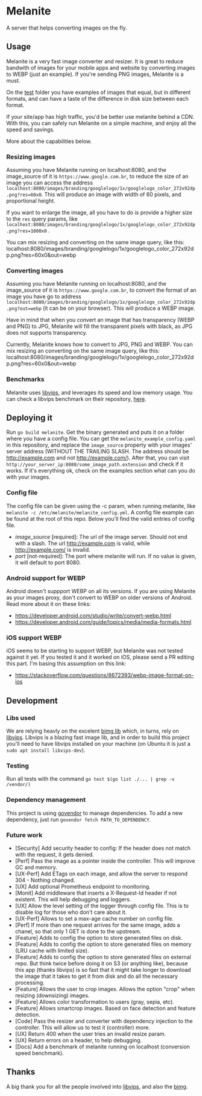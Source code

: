 # Melanite
A server that helps converting images on the fly.

## Usage

Melanite is a very fast image converter and resizer. It is great to reduce bandwith of images for your mobile apps and website by converting images to WEBP (just an example). If you're sending PNG images, Melanite is a must.

On the [test](https://github.com/jademcosta/melanite/tree/master/test/images) folder you have examples of images that equal, but in different formats, and can have a taste of the difference in disk size between each format.

If your site/app has high traffic, you'd be better use melanite behind a CDN. With this, you can safely run Melanite on a simple machine, and enjoy all the speed and savings.

More about the capabilities below.

### Resizing images

Assuming you have Melanite running on localhost:8080, and the image_source of it is `https://www.google.com.br`, to reduce the size of an image you can access the address `localhost:8080/images/branding/googlelogo/1x/googlelogo_color_272x92dp.png?res=60x0`. This will produce an image with width of 60 pixels, and proportional height.

If you want to enlarge the image, all you have to do is provide a higher size to the `res` query params, like `localhost:8080/images/branding/googlelogo/1x/googlelogo_color_272x92dp.png?res=1000x0` .

You can mix resizing and converting on the same image query, like this:
localhost:8080/images/branding/googlelogo/1x/googlelogo_color_272x92dp.png?res=60x0&out=webp

### Converting images

Assuming you have Melanite running on localhost:8080, and the image_source of it is `https://www.google.com.br`, to convert the format of an image you have go to address `localhost:8080/images/branding/googlelogo/1x/googlelogo_color_272x92dp.png?out=webp` (it can be on your browser). This will produce a WEBP image.

Have in mind that when you convert an image that has transparency (WEBP and PNG) to JPG, Melanite will fill the transparent pixels with black, as JPG does not supports transparency.

Currently, Melanite knows how to convert to JPG, PNG and WEBP. You can mix resizing an converting on the same image query, like this:
localhost:8080/images/branding/googlelogo/1x/googlelogo_color_272x92dp.png?res=60x0&out=webp

### Benchmarks
Melanite uses [libvips](https://github.com/jcupitt/libvips), and leverages its speed and low memory usage. You can check a libvips benchmark on their repository, [here](https://github.com/jcupitt/libvips/wiki/Speed-and-memory-use).

## Deploying it

Run `go build melanite`. Get the binary generated and puts it on a folder where you have a config file. You can get the `melanite_example_config.yaml` in this repository, and replace the `image_source` property with your images' server address (WITHOUT THE TRAILING SLASH. The address should be http://example.com and not http://example.com/). After that, you can visit `http://your_server_ip:8080/some_image_path.extension` and check if it works. If it's everything ok, check on the examples section what can you do with your images.

### Config file
The config file can be given using the -c param, when running melanite, like `melanite -c /etc/melanite/melanite_config.yml`. A config file example can be found at the root of this repo. Below you'll find the valid entries of config file.

* *image_source* [required]: The url of the image server. Should not end with a slash. The url http://example.com is valid, while http://example.com/ is invalid.
* *port* [not-required]: The port where melanite will run. If no value is given, it will default to port 8080.

### Android support for WEBP
Android doesn't suppport WEBP on all its versions. If you are using Melanite as your images proxy, don't convert to WEBP on older versions of Android. Read more about it on these links:
* https://developer.android.com/studio/write/convert-webp.html
* https://developer.android.com/guide/topics/media/media-formats.html

### iOS support WEBP
iOS seems to be starting to support WEBP, but Melanite was not tested against it yet. If you tested it and it worked on iOS, please send a PR editing this part. I'm basing this assumption on this link:
* https://stackoverflow.com/questions/8672393/webp-image-format-on-ios


## Development


### Libs used

We are relying heavly on the excelent [bimg lib](https://github.com/h2non/bimg) which, in turns, rely on [libvips](https://github.com/jcupitt/libvips). Libvips is a blazing fast image lib, and in order to build this project you'll need to have libvips installed on your machine (on Ubuntu it is just a `sudo apt install libvips-dev`).

### Testing

Run all tests with the command `go test $(go list ./... | grep -v /vendor/)`

### Dependency management
This project is using [govendor](https://github.com/kardianos/govendor) to manage dependencies.
To add a new dependency, just run `govendor fetch PATH_TO_DEPENDENCY`.

### Future work
* [Security] Add security header to config: If the header does not match with the request, it gets denied.
* [Perf] Pass the image as a pointer inside the controller. This will improve GC and memory.
* [UX-Perf] Add ETags on each image, and allow the server to respond 304 - Nothing changed.
* [UX] Add optional Prometheus endpoint to monitoring.
* [Monit] Add middleware that inserts a X-Request-Id header if not existent. This will help debugging and loggers.
* [UX] Allow the level setting of the logger through config file. This is to disable log for those who don't care about it.
* [UX-Perf] Allows to set a max-age cache number on config file.
* [Perf] If more than one request arrives for the same image, adds a chanel, so that only 1 GET is done to the upstream.
* [Feature] Adds to config the option to store generated files on disk.
* [Feature] Adds to config the option to store generated files on memory (LRU cache with limited size).
* [Feature] Adds to config the option to store generated files on external repo. But think twice before doing it on S3 (or anything like), because this app (thanks libvips) is so fast that it might take longer to download the image that it takes to get it from disk and do all the necessary processing.
* [Feature] Allows the user to crop images. Allows the option "crop" when resizing (downsizing) images.  
* [Feature] Allows color transformation to users (gray, sepia, etc).
* [Feature] Allows smartcrop images. Based on face detection and feature detection.
* [Code] Pass the resizer and converter with dependency injection to the controller. This will allow us to test it (controller) more.
* [UX] Return 400 when the user tries an invalid resize param.
* [UX] Return errors on a header, to help debugging.
* [Docs] Add a benchmark of melanite running on localhost (conversion speed benchmark).


## Thanks
A big thank you for all the people involved into [libvips](https://github.com/jcupitt/libvips), and also the [bimg](https://github.com/h2non/bimg).
